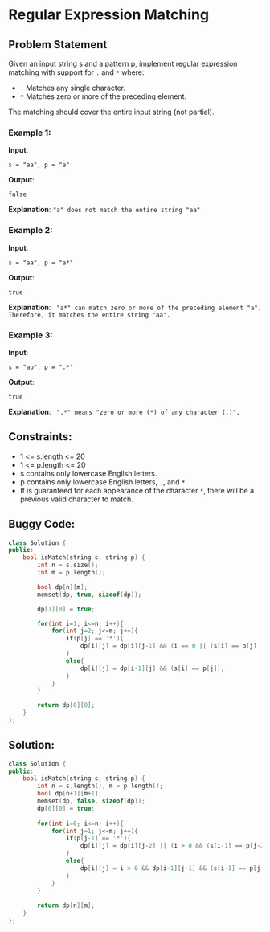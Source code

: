 # Regular Expression Matching

## Problem Statement
Given an input string s and a pattern p, implement regular expression matching with support for ``` . ```  and  ``` * ``` where:

- ``` . ``` Matches any single character.​​​​
- ``` * ``` Matches zero or more of the preceding element.

The matching should cover the entire input string (not partial).

### Example 1:

**Input**:   
```
s = "aa", p = "a"
```  
**Output**:  
```
false
```  
**Explanation**:
``` "a" does not match the entire string "aa". ```


### Example 2:

**Input**:  
```
s = "aa", p = "a*"
```  
**Output**:  
```
true
```  
**Explanation**:
```  "a*" can match zero or more of the preceding element "a". Therefore, it matches the entire string "aa". ```

### Example 3:

**Input**:  
```
s = "ab", p = ".*"
```  
**Output**:  
```
true
```
**Explanation**:
```  ".*" means "zero or more (*) of any character (.)". ```

## Constraints:
- 1 <= s.length <= 20
- 1 <= p.length <= 20
- s contains only lowercase English letters.
- p contains only lowercase English letters, ``` . ```, and ``` * ```.
- It is guaranteed for each appearance of the character ``` * ```, there will be a previous valid character to match.


## Buggy Code:
```cpp
class Solution {
public:
    bool isMatch(string s, string p) {
        int n = s.size();
        int m = p.length();

        bool dp[n][m];
        memset(dp, true, sizeof(dp));

        dp[1][0] = true;

        for(int i=1; i<=n; i++){
            for(int j=2; j<=m; j++){
                if(p[j] == '*'){
                    dp[i][j] = dp[i][j-1] && (i == 0 || (s[i] == p[j] || p[j] == '.'));
                }
                else{
                    dp[i][j] = dp[i-1][j] && (s[i] == p[j]);
                }
            }
        }

        return dp[0][0];
    }
};

```

## Solution:
```cpp
class Solution {
public:
    bool isMatch(string s, string p) {
        int n = s.length(), m = p.length();
        bool dp[n+1][m+1];
        memset(dp, false, sizeof(dp));
        dp[0][0] = true;
        
        for(int i=0; i<=n; i++){
            for(int j=1; j<=m; j++){
                if(p[j-1] == '*'){
                    dp[i][j] = dp[i][j-2] || (i > 0 && (s[i-1] == p[j-2] || p[j-2] == '.') && dp[i-1][j]);
                }
                else{
                    dp[i][j] = i > 0 && dp[i-1][j-1] && (s[i-1] == p[j-1] || p[j-1] == '.');
                }
            }
        }
        
        return dp[n][m];
    }
};
```
